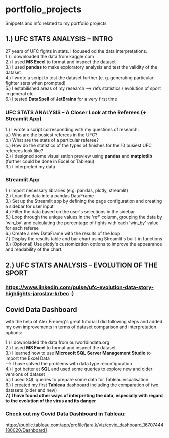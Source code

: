 # portfolio_projects
Snippets and info related to my portfolio projects

## 1.) UFC STATS ANALYSIS – INTRO
27 years of UFC fights in stats. I focused od the data interpretations.<br>
1.) I downloaded the data from kaggle.com<br>
2.) I used <b>MS Excel</b> to format and inspect the dataset <br>
3.) I used <b> pandas </b> to make exploratory analysis and test the validity of the dataset<br>
4.) I wrote a script to test the dataset further (e. g. generating particular fighter stats when prompted)<br>
5.) I estabilished areas of my research --> refs statistics / evolution of sport in general etc. <br>
6.) I tested <b>DataSpell</b> of <b>JetBrains</b> for a very first time<br>

### UFC STATS ANALYSIS – A Closer Look at the Referees (+ Streamlit App)
1.) I wrote a script corresponding with my questions of research:<br>
             a.) Who are the busiest referees in the UFC?<br>
             b.) What are the stats of a particular referee?<br>
             c.) How do the statistics of the types of finishes for the 10 busiest UFC referees look like?<br>
2.) I designed some visualisation preview using <b>pandas</b> and <b>matplotlib</b> (further could be done in Excel or Tableau)<br>
3.) I interpreted my data<br>

### Streamlit App
1.) Import necessary libraries (e.g. pandas, plotly, streamlit)<br>
2.) Load the data into a pandas DataFrame<br>
3.) Set up the Streamlit app by defining the page configuration and creating a sidebar for user input<br>
4.) Filter the data based on the user's selections in the sidebar<br>
5.) Loop through the unique values in the 'ref' column, grouping the data by 'win_by' and calculating the percentage of fights with each 'win_by' value for each referee<br>
6.) Create a new DataFrame with the results of the loop<br>
7.) Display the results table and bar chart using Streamlit's built-in functions<br>
8.) (Optional) Use plotly's customization options to improve the appearance and readability of the chart.<br>

## 2.) UFC STATS ANALYSIS – EVOLUTION OF THE SPORT
### https://www.linkedin.com/pulse/ufc-evolution-data-story-highlights-jaroslav-krbec :)

## Covid Data Dashboard

with the help of Alex Freberg's great tutorial I did following steps and added my own improvements in terms of dataset comparison and interpretation options:<br>

1.) I downoladed the data from ourworldindata.org <br>
2.) I used <b>MS Excel</b> to format and inspect the dataset <br>
3.) I learned how to use <b>Microsoft SQL Server Management Studio</b> to import the Excel Data <br>
       --> I have solved the problems with data type reconfiguration <br>
4.) I got better at <b>SQL</b> and used some queries to explore new and older versions of dataset <br>
5.) I used SQL queries to prepare some data for Tableau visualisation <br>
6.) I created my first <b>Tableau</b> dashboard including the comparation of two datasets (older and new) <br>
<b>7.) I have found other ways of interpreting the data, especially with regard to the evolution of the virus and its danger</b>

### Check out my Covid Data Dashboard in Tableau:
https://public.tableau.com/app/profile/jara.k/viz/covid_dashboard_16707444180020/Dashboard1

 



